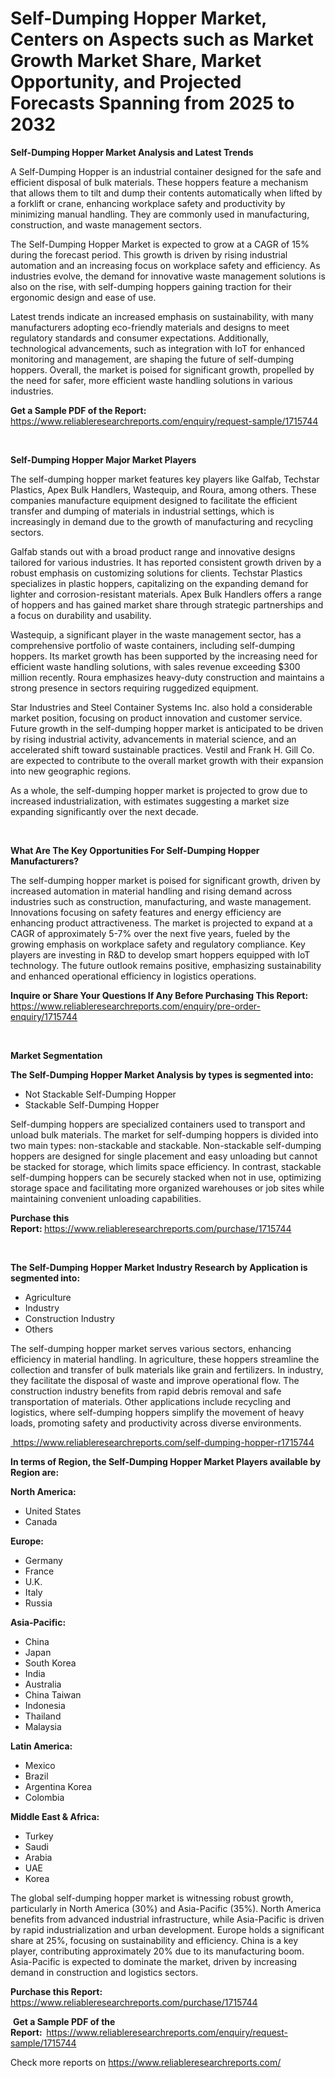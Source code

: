 <p><h1>Self-Dumping Hopper Market, Centers on Aspects such as Market Growth Market Share, Market Opportunity, and Projected Forecasts Spanning from 2025 to 2032</h1></p><p><strong>Self-Dumping Hopper Market Analysis and Latest Trends</strong></p>
<p><p>A Self-Dumping Hopper is an industrial container designed for the safe and efficient disposal of bulk materials. These hoppers feature a mechanism that allows them to tilt and dump their contents automatically when lifted by a forklift or crane, enhancing workplace safety and productivity by minimizing manual handling. They are commonly used in manufacturing, construction, and waste management sectors.</p><p>The Self-Dumping Hopper Market is expected to grow at a CAGR of 15% during the forecast period. This growth is driven by rising industrial automation and an increasing focus on workplace safety and efficiency. As industries evolve, the demand for innovative waste management solutions is also on the rise, with self-dumping hoppers gaining traction for their ergonomic design and ease of use. </p><p>Latest trends indicate an increased emphasis on sustainability, with many manufacturers adopting eco-friendly materials and designs to meet regulatory standards and consumer expectations. Additionally, technological advancements, such as integration with IoT for enhanced monitoring and management, are shaping the future of self-dumping hoppers. Overall, the market is poised for significant growth, propelled by the need for safer, more efficient waste handling solutions in various industries.</p></p>
<p><strong>Get a Sample PDF of the Report:&nbsp;</strong> <a href="https://www.reliableresearchreports.com/enquiry/request-sample/1715744?utm_campaign=3110&utm_medium=2&utm_source=Github&utm_content=ia&utm_term=28032025&utm_id=self-dumping-hopper">https://www.reliableresearchreports.com/enquiry/request-sample/1715744</a></p>
<p>&nbsp;</p>
<p><strong>Self-Dumping Hopper Major Market Players</strong></p>
<p><p>The self-dumping hopper market features key players like Galfab, Techstar Plastics, Apex Bulk Handlers, Wastequip, and Roura, among others. These companies manufacture equipment designed to facilitate the efficient transfer and dumping of materials in industrial settings, which is increasingly in demand due to the growth of manufacturing and recycling sectors.</p><p>Galfab stands out with a broad product range and innovative designs tailored for various industries. It has reported consistent growth driven by a robust emphasis on customizing solutions for clients. Techstar Plastics specializes in plastic hoppers, capitalizing on the expanding demand for lighter and corrosion-resistant materials. Apex Bulk Handlers offers a range of hoppers and has gained market share through strategic partnerships and a focus on durability and usability.</p><p>Wastequip, a significant player in the waste management sector, has a comprehensive portfolio of waste containers, including self-dumping hoppers. Its market growth has been supported by the increasing need for efficient waste handling solutions, with sales revenue exceeding $300 million recently. Roura emphasizes heavy-duty construction and maintains a strong presence in sectors requiring ruggedized equipment.</p><p>Star Industries and Steel Container Systems Inc. also hold a considerable market position, focusing on product innovation and customer service. Future growth in the self-dumping hopper market is anticipated to be driven by rising industrial activity, advancements in material science, and an accelerated shift toward sustainable practices. Vestil and Frank H. Gill Co. are expected to contribute to the overall market growth with their expansion into new geographic regions.</p><p>As a whole, the self-dumping hopper market is projected to grow due to increased industrialization, with estimates suggesting a market size expanding significantly over the next decade.</p></p>
<p>&nbsp;</p>
<p><strong>What Are The Key Opportunities For Self-Dumping Hopper Manufacturers?</strong></p>
<p><p>The self-dumping hopper market is poised for significant growth, driven by increased automation in material handling and rising demand across industries such as construction, manufacturing, and waste management. Innovations focusing on safety features and energy efficiency are enhancing product attractiveness. The market is projected to expand at a CAGR of approximately 5-7% over the next five years, fueled by the growing emphasis on workplace safety and regulatory compliance. Key players are investing in R&D to develop smart hoppers equipped with IoT technology. The future outlook remains positive, emphasizing sustainability and enhanced operational efficiency in logistics operations.</p></p>
<p><strong>Inquire or Share Your Questions If Any Before Purchasing This Report:</strong> <a href="https://www.reliableresearchreports.com/enquiry/pre-order-enquiry/1715744?utm_campaign=3110&utm_medium=2&utm_source=Github&utm_content=ia&utm_term=28032025&utm_id=self-dumping-hopper">https://www.reliableresearchreports.com/enquiry/pre-order-enquiry/1715744</a></p>
<p>&nbsp;</p>
<p><strong>Market Segmentation</strong></p>
<p><strong>The Self-Dumping Hopper Market Analysis by types is segmented into:</strong></p>
<p><ul><li>Not Stackable Self-Dumping Hopper</li><li>Stackable Self-Dumping Hopper</li></ul></p>
<p><p>Self-dumping hoppers are specialized containers used to transport and unload bulk materials. The market for self-dumping hoppers is divided into two main types: non-stackable and stackable. Non-stackable self-dumping hoppers are designed for single placement and easy unloading but cannot be stacked for storage, which limits space efficiency. In contrast, stackable self-dumping hoppers can be securely stacked when not in use, optimizing storage space and facilitating more organized warehouses or job sites while maintaining convenient unloading capabilities.</p></p>
<p><strong>Purchase this Report:&nbsp;</strong><a href="https://www.reliableresearchreports.com/purchase/1715744?utm_campaign=3110&utm_medium=2&utm_source=Github&utm_content=ia&utm_term=28032025&utm_id=self-dumping-hopper">https://www.reliableresearchreports.com/purchase/1715744</a></p>
<p>&nbsp;</p>
<p><strong>The Self-Dumping Hopper Market Industry Research by Application is segmented into:</strong></p>
<p><ul><li>Agriculture</li><li>Industry</li><li>Construction Industry</li><li>Others</li></ul></p>
<p><p>The self-dumping hopper market serves various sectors, enhancing efficiency in material handling. In agriculture, these hoppers streamline the collection and transfer of bulk materials like grain and fertilizers. In industry, they facilitate the disposal of waste and improve operational flow. The construction industry benefits from rapid debris removal and safe transportation of materials. Other applications include recycling and logistics, where self-dumping hoppers simplify the movement of heavy loads, promoting safety and productivity across diverse environments.</p></p>
<p><a href="https://www.reliableresearchreports.com/self-dumping-hopper-r1715744?utm_campaign=3110&utm_medium=2&utm_source=Github&utm_content=ia&utm_term=28032025&utm_id=self-dumping-hopper">&nbsp;https://www.reliableresearchreports.com/self-dumping-hopper-r1715744</a></p>
<p><strong>In terms of Region, the Self-Dumping Hopper Market Players available by Region are:</strong></p>
<p>
    <p> <strong> North America: </strong>
        <ul>
            <li>United States</li>
            <li>Canada</li>
        </ul>
        </p> 
    <p> <strong> Europe: </strong>
        <ul>
            <li>Germany</li>
            <li>France</li>
            <li>U.K.</li>
            <li>Italy</li>
            <li>Russia</li>
        </ul>
        </p> 
    <p> <strong> Asia-Pacific: </strong>
        <ul>
            <li>China</li>
            <li>Japan</li>
            <li>South Korea</li>
            <li>India</li>
            <li>Australia</li>
            <li>China Taiwan</li>
            <li>Indonesia</li>
            <li>Thailand</li>
            <li>Malaysia</li>
        </ul>
        </p> 
    <p> <strong> Latin America: </strong>
        <ul>
            <li>Mexico</li>
            <li>Brazil</li>
            <li>Argentina Korea</li>
            <li>Colombia</li>
        </ul>
        </p> 
    <p> <strong> Middle East & Africa: </strong>
        <ul>
            <li>Turkey</li>
            <li>Saudi</li>
            <li>Arabia</li>
            <li>UAE</li>
            <li>Korea</li>
        </ul>
    </p>
    </p>
<p><p>The global self-dumping hopper market is witnessing robust growth, particularly in North America (30%) and Asia-Pacific (35%). North America benefits from advanced industrial infrastructure, while Asia-Pacific is driven by rapid industrialization and urban development. Europe holds a significant share at 25%, focusing on sustainability and efficiency. China is a key player, contributing approximately 20% due to its manufacturing boom. Asia-Pacific is expected to dominate the market, driven by increasing demand in construction and logistics sectors.</p></p>
<p><strong>Purchase this Report: </strong><a href="https://www.reliableresearchreports.com/purchase/1715744?utm_campaign=3110&utm_medium=2&utm_source=Github&utm_content=ia&utm_term=28032025&utm_id=self-dumping-hopper">https://www.reliableresearchreports.com/purchase/1715744</a></p>
<p>&nbsp;<strong>Get a Sample PDF of the Report:&nbsp;&nbsp;</strong><a href="https://www.reliableresearchreports.com/enquiry/request-sample/1715744?utm_campaign=3110&utm_medium=2&utm_source=Github&utm_content=ia&utm_term=28032025&utm_id=self-dumping-hopper">https://www.reliableresearchreports.com/enquiry/request-sample/1715744</a></p>
<p><strong></strong></p>
<p>Check more reports on <a href="https://www.reliableresearchreports.com/?utm_campaign=3110&utm_medium=2&utm_source=Github&utm_content=ia&utm_term=28032025&utm_id=self-dumping-hopper">https://www.reliableresearchreports.com/</a></p>